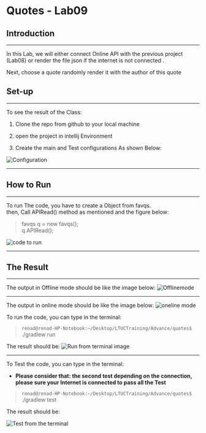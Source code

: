 # Quotes - Lab09

## Introduction  

---

In this Lab, we will either connect Online API with the previous project (Lab08) or render the file json if the internet is not connected .

Next, choose a quote randomly render it with the author of this quote

## Set-up

---

To see the result of the Class:  

1. Clone the repo from github to your local machine  

2. open the project in intellij Environment  

3. Create the main and Test configurations As shown Below:

![Configuration](https://camo.githubusercontent.com/bc520bc30cee9475c48ca6b020c93e5fd8eec3b3f851936179d734fa4563daee/68747470733a2f2f692e6962622e636f2f634a366b4e57732f53637265656e73686f742d66726f6d2d323032322d30332d30362d31342d35392d35332e706e67)

---

## How to Run

---

To run The code, you have to create a Object from favqs.  
then, Call APIRead() method as mentioned and the figure below:

> favqs q = new favqs();  
        q.APIRead();

![code to run](https://i.ibb.co/6tmznY3/Screenshot-from-2022-03-15-00-09-35.png)

---

## The Result

---

The output in Offline mode should be like the image below:
![Offlinemode](https://i.ibb.co/2YwxWvH/Screenshot-from-2022-03-14-23-41-02.png)

---

The output in online mode should be like the image below:
![oneline mode](https://i.ibb.co/3NhVnDd/Screenshot-from-2022-03-14-23-42-42.png)

To run the code, you can type in the terminal:

>`renad@renad-HP-Notebook:~/Desktop/LTUCTraining/Advance/quotes$` ./gradlew run

The result should be:
![Run from terminal image](https://i.ibb.co/vv9691L/Screenshot-from-2022-03-14-23-48-55.png)

---

To Test the code, you can type in the terminal:

- **Please consider that: the second test depending on the connection, please sure your Internet is connected to pass all the Test**

>`renad@renad-HP-Notebook:~/Desktop/LTUCTraining/Advance/quotes$` ./gradlew test

The result should be:

![Test from the terminal](https://i.ibb.co/D8qvTX3/Screenshot-from-2022-03-14-23-51-09.png)
